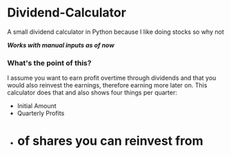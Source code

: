# Dividend-Calculator

A small dividend calculator in Python because I like doing stocks so why not

***Works with manual inputs as of now***

### What's the point of this?
I assume you want to earn profit overtime through dividends and that you would also reinvest the earnings, therefore earning more later on. 
This calculator does that and also shows four things per quarter:
* Initial Amount
* Quarterly Profits
* # of shares you can reinvest from 

